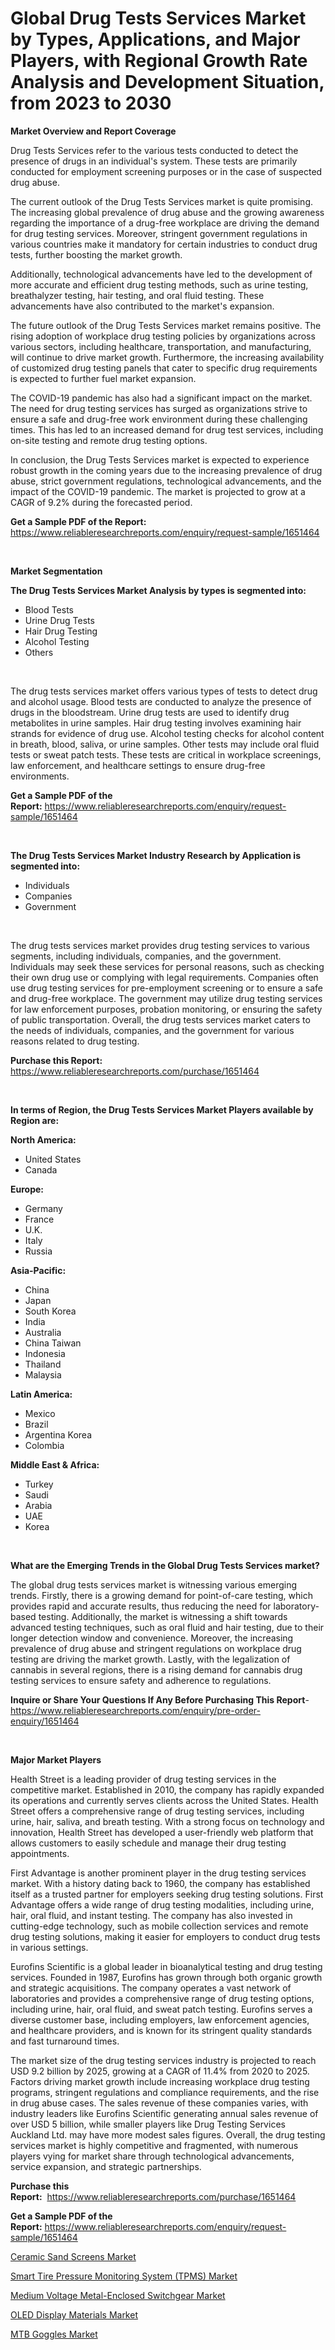 <p><h1>Global Drug Tests Services Market by Types, Applications, and Major Players, with Regional Growth Rate Analysis and Development Situation, from 2023 to 2030</h1></p><p><strong>Market Overview and Report Coverage</strong></p>
<p><p>Drug Tests Services refer to the various tests conducted to detect the presence of drugs in an individual's system. These tests are primarily conducted for employment screening purposes or in the case of suspected drug abuse.</p><p>The current outlook of the Drug Tests Services market is quite promising. The increasing global prevalence of drug abuse and the growing awareness regarding the importance of a drug-free workplace are driving the demand for drug testing services. Moreover, stringent government regulations in various countries make it mandatory for certain industries to conduct drug tests, further boosting the market growth.</p><p>Additionally, technological advancements have led to the development of more accurate and efficient drug testing methods, such as urine testing, breathalyzer testing, hair testing, and oral fluid testing. These advancements have also contributed to the market's expansion.</p><p>The future outlook of the Drug Tests Services market remains positive. The rising adoption of workplace drug testing policies by organizations across various sectors, including healthcare, transportation, and manufacturing, will continue to drive market growth. Furthermore, the increasing availability of customized drug testing panels that cater to specific drug requirements is expected to further fuel market expansion.</p><p>The COVID-19 pandemic has also had a significant impact on the market. The need for drug testing services has surged as organizations strive to ensure a safe and drug-free work environment during these challenging times. This has led to an increased demand for drug test services, including on-site testing and remote drug testing options.</p><p>In conclusion, the Drug Tests Services market is expected to experience robust growth in the coming years due to the increasing prevalence of drug abuse, strict government regulations, technological advancements, and the impact of the COVID-19 pandemic. The market is projected to grow at a CAGR of 9.2% during the forecasted period.</p></p>
<p><strong>Get a Sample PDF of the Report:</strong> <a href="https://www.reliableresearchreports.com/enquiry/request-sample/1651464">https://www.reliableresearchreports.com/enquiry/request-sample/1651464</a></p>
<p>&nbsp;</p>
<p><strong>Market Segmentation</strong></p>
<p><strong>The Drug Tests Services Market Analysis by types is segmented into:</strong></p>
<p><ul><li>Blood Tests</li><li>Urine Drug Tests</li><li>Hair Drug Testing</li><li>Alcohol Testing</li><li>Others</li></ul></p>
<p>&nbsp;</p>
<p><p>The drug tests services market offers various types of tests to detect drug and alcohol usage. Blood tests are conducted to analyze the presence of drugs in the bloodstream. Urine drug tests are used to identify drug metabolites in urine samples. Hair drug testing involves examining hair strands for evidence of drug use. Alcohol testing checks for alcohol content in breath, blood, saliva, or urine samples. Other tests may include oral fluid tests or sweat patch tests. These tests are critical in workplace screenings, law enforcement, and healthcare settings to ensure drug-free environments.</p></p>
<p><strong>Get a Sample PDF of the Report:</strong>&nbsp;<a href="https://www.reliableresearchreports.com/enquiry/request-sample/1651464">https://www.reliableresearchreports.com/enquiry/request-sample/1651464</a></p>
<p>&nbsp;</p>
<p><strong>The Drug Tests Services Market Industry Research by Application is segmented into:</strong></p>
<p><ul><li>Individuals</li><li>Companies</li><li>Government</li></ul></p>
<p>&nbsp;</p>
<p><p>The drug tests services market provides drug testing services to various segments, including individuals, companies, and the government. Individuals may seek these services for personal reasons, such as checking their own drug use or complying with legal requirements. Companies often use drug testing services for pre-employment screening or to ensure a safe and drug-free workplace. The government may utilize drug testing services for law enforcement purposes, probation monitoring, or ensuring the safety of public transportation. Overall, the drug tests services market caters to the needs of individuals, companies, and the government for various reasons related to drug testing.</p></p>
<p><strong>Purchase this Report:</strong>&nbsp; <a href="https://www.reliableresearchreports.com/purchase/1651464">https://www.reliableresearchreports.com/purchase/1651464</a></p>
<p>&nbsp;</p>
<p><strong>In terms of Region, the Drug Tests Services Market Players available by Region are:</strong></p>
<p>
    <p> <strong> North America: </strong>
        <ul>
            <li>United States</li>
            <li>Canada</li>
        </ul>
        </p> 
    <p> <strong> Europe: </strong>
        <ul>
            <li>Germany</li>
            <li>France</li>
            <li>U.K.</li>
            <li>Italy</li>
            <li>Russia</li>
        </ul>
        </p> 
    <p> <strong> Asia-Pacific: </strong>
        <ul>
            <li>China</li>
            <li>Japan</li>
            <li>South Korea</li>
            <li>India</li>
            <li>Australia</li>
            <li>China Taiwan</li>
            <li>Indonesia</li>
            <li>Thailand</li>
            <li>Malaysia</li>
        </ul>
        </p> 
    <p> <strong> Latin America: </strong>
        <ul>
            <li>Mexico</li>
            <li>Brazil</li>
            <li>Argentina Korea</li>
            <li>Colombia</li>
        </ul>
        </p> 
    <p> <strong> Middle East & Africa: </strong>
        <ul>
            <li>Turkey</li>
            <li>Saudi</li>
            <li>Arabia</li>
            <li>UAE</li>
            <li>Korea</li>
        </ul>
    </p>
    </p>
<p>&nbsp;</p>
<p><strong>What are the Emerging Trends in the Global Drug Tests Services market?</strong></p>
<p><p>The global drug tests services market is witnessing various emerging trends. Firstly, there is a growing demand for point-of-care testing, which provides rapid and accurate results, thus reducing the need for laboratory-based testing. Additionally, the market is witnessing a shift towards advanced testing techniques, such as oral fluid and hair testing, due to their longer detection window and convenience. Moreover, the increasing prevalence of drug abuse and stringent regulations on workplace drug testing are driving the market growth. Lastly, with the legalization of cannabis in several regions, there is a rising demand for cannabis drug testing services to ensure safety and adherence to regulations.</p></p>
<p><strong>Inquire or Share Your Questions If Any Before Purchasing This Report</strong>- <a href="https://www.reliableresearchreports.com/enquiry/pre-order-enquiry/1651464">https://www.reliableresearchreports.com/enquiry/pre-order-enquiry/1651464</a></p>
<p>&nbsp;</p>
<p><strong>Major Market Players</strong></p>
<p><p>Health Street is a leading provider of drug testing services in the competitive market. Established in 2010, the company has rapidly expanded its operations and currently serves clients across the United States. Health Street offers a comprehensive range of drug testing services, including urine, hair, saliva, and breath testing. With a strong focus on technology and innovation, Health Street has developed a user-friendly web platform that allows customers to easily schedule and manage their drug testing appointments.</p><p>First Advantage is another prominent player in the drug testing services market. With a history dating back to 1960, the company has established itself as a trusted partner for employers seeking drug testing solutions. First Advantage offers a wide range of drug testing modalities, including urine, hair, oral fluid, and instant testing. The company has also invested in cutting-edge technology, such as mobile collection services and remote drug testing solutions, making it easier for employers to conduct drug tests in various settings.</p><p>Eurofins Scientific is a global leader in bioanalytical testing and drug testing services. Founded in 1987, Eurofins has grown through both organic growth and strategic acquisitions. The company operates a vast network of laboratories and provides a comprehensive range of drug testing options, including urine, hair, oral fluid, and sweat patch testing. Eurofins serves a diverse customer base, including employers, law enforcement agencies, and healthcare providers, and is known for its stringent quality standards and fast turnaround times.</p><p>The market size of the drug testing services industry is projected to reach USD 9.2 billion by 2025, growing at a CAGR of 11.4% from 2020 to 2025. Factors driving market growth include increasing workplace drug testing programs, stringent regulations and compliance requirements, and the rise in drug abuse cases. The sales revenue of these companies varies, with industry leaders like Eurofins Scientific generating annual sales revenue of over USD 5 billion, while smaller players like Drug Testing Services Auckland Ltd. may have more modest sales figures. Overall, the drug testing services market is highly competitive and fragmented, with numerous players vying for market share through technological advancements, service expansion, and strategic partnerships.</p></p>
<p><strong>Purchase this Report:</strong>&nbsp;&nbsp;<a href="https://www.reliableresearchreports.com/purchase/1651464">https://www.reliableresearchreports.com/purchase/1651464</a></p>
<p></p>
<p><strong>Get a Sample PDF of the Report:</strong>&nbsp;<a href="https://www.reliableresearchreports.com/enquiry/request-sample/1651464">https://www.reliableresearchreports.com/enquiry/request-sample/1651464</a></p>
<p><p><a href="https://www.linkedin.com/pulse/ceramic-sand-screens-market-insights-players-forecast-till-2030-npjge/">Ceramic Sand Screens Market</a></p><p><a href="https://github.com/Chiragrp22/Market-Research-Report-List-1/blob/main/smart-tire-pressure-monitoring-system-tpms-market.md">Smart Tire Pressure Monitoring System (TPMS) Market</a></p><p><a href="https://github.com/ChiragRP21/Market-Research-Report-List-1/blob/main/medium-voltage-metal-enclosed-switchgear-market.md">Medium Voltage Metal-Enclosed Switchgear Market</a></p><p><a href="https://medium.com/@candiceveum/oled-display-materials-market-size-growth-forecast-2023-2030-c5e6bf1f68d5">OLED Display Materials Market</a></p><p><a href="https://medium.com/@samanthareed1916/mtb-goggles-market-size-growth-forecast-2023-2030-3c234e6ee2b4">MTB Goggles Market</a></p></p>